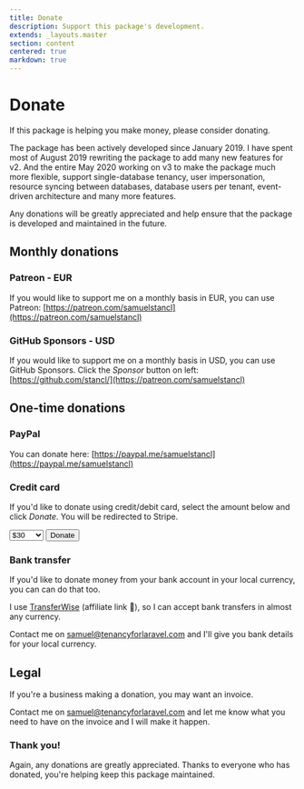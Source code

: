 ```yaml
---
title: Donate
description: Support this package's development.
extends: _layouts.master
section: content
centered: true
markdown: true
---
```


# Donate

If this package is helping you make money, please consider donating.

The package has been actively developed since January 2019. I have spent most of August 2019 rewriting the package to add many new features for v2. And the entire May 2020 working on v3 to make the package much more flexible, support single-database tenancy, user impersonation, resource syncing between databases, database users per tenant, event-driven architecture and many more features.

Any donations will be greatly appreciated and help ensure that the package is developed and maintained in the future.

## Monthly donations

### Patreon - EUR

If you would like to support me on a monthly basis in EUR, you can use Patreon: [https://patreon.com/samuelstancl](https://patreon.com/samuelstancl)

### GitHub Sponsors - USD

If you would like to support me on a monthly basis in USD, you can use GitHub Sponsors. Click the *Sponsor* button on left: [https://github.com/stancl/](https://patreon.com/samuelstancl)

## One-time donations

### PayPal

You can donate here: [https://paypal.me/samuelstancl](https://paypal.me/samuelstancl)

### Credit card

If you'd like to donate using credit/debit card, select the amount below and click *Donate*. You will be redirected to Stripe.

<select id="stripe-onetime-price" class="block form-select w-full transition duration-150 ease-in-out sm:text-sm sm:leading-5">
    <option value="price_1GrLEBGlrejN28Vyt5SvEaaF">$5</option>
    <option value="price_1GrLEDGlrejN28Vy91VVKWX1">$10</option>
    <option value="price_1GrLEBGlrejN28VyfLLvLERX">$15</option>
    <option value="price_1GrLECGlrejN28Vy50PmJYK0">$20</option>
    <option value="price_1GrLEBGlrejN28VyRmRs614N">$25</option>
    <option value="price_1GrLECGlrejN28VyosKALxvW" selected>$30</option>
    <option value="price_1GrLEBGlrejN28Vy0sOTXc1e">$50</option>
    <option value="price_1GrLECGlrejN28VySBEVgvXJ">$80</option>
    <option value="price_1GrLECGlrejN28VyJgflOx3c">$100</option>
    <option value="price_1GrLECGlrejN28VyyxMCGf6H">$150</option>
    <option value="price_1GrLccGlrejN28VyPhP3kgTA">$200</option>
    <option value="price_1GrLccGlrejN28VyGwq0PcmT">$300</option>
    <option value="price_1GrLcdGlrejN28VyQyOsSBOK">$350</option>
    <option value="price_1GrLccGlrejN28Vyo1xrk8QM">$400</option>
    <option value="price_1GrLceGlrejN28VyW9sQeqWI">$500</option>
    <option value="price_1GrLcdGlrejN28Vy4Y3O4l6K">$600</option>
    <option value="price_1GrLcdGlrejN28Vyin6U7qGp">$800</option>
    <option value="price_1GrLcdGlrejN28VyCFIzWcUy">$1000</option>
</select>

<button id="stripe-onetime" class="hover:bg-indigo-500 focus:outline-none focus:border-indigo-700 focus:shadow-outline-indigo active:bg-indigo-700 inline-flex items-center justify-center px-4 py-2 text-base font-medium leading-6 text-white whitespace-no-wrap transition duration-150 ease-in-out bg-indigo-600 border border-transparent rounded-md">
    Donate
</button>

### Bank transfer

If you'd like to donate money from your bank account in your local currency, you can can do that too.

I use [TransferWise](https://transferwise.com/invite/u/samuels1719) (affiliate link 🙂), so I can accept bank transfers in almost any currency.

Contact me on [samuel@tenancyforlaravel.com](mailto:samuel@tenancyforlaravel.com?subject=Donation) and I'll give you bank details for your local currency.

## Legal

If you're a business making a donation, you may want an invoice.

Contact me on [samuel@tenancyforlaravel.com](mailto:samuel@tenancyforlaravel.com?subject=Donation%20with%20invoice) and let me know what you need to have on the invoice and I will make it happen.

### Thank you!

Again, any donations are greatly appreciated. Thanks to everyone who has donated, you're helping keep this package maintained.

<script src="https://js.stripe.com/v3/"></script>
<script>
var stripe = Stripe('pk_live_K2y8FBHb65qJKcztSWoFkWy400BlZU0H7h');

document.getElementById('stripe-onetime').addEventListener('click', function () {
    selectedPrice = document.getElementById('stripe-onetime-price').value;

    stripe.redirectToCheckout({
        lineItems: [
            {price: selectedPrice, quantity: 1}
        ],
        mode: 'payment',
        submitType: 'donate',
        successUrl: 'https://tenancyforlaravel.com/thank-you/',
        cancelUrl: 'https://tenancyforlaravel.com/donate/',
    }).then(function (result) {
        // If `redirectToCheckout` fails due to a browser or network
        // error, display the localized error message to your customer
        // using `result.error.message`.
    });
});
</script>
